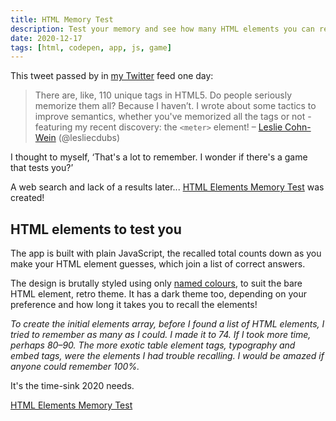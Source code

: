 ```yaml
---
title: HTML Memory Test
description: Test your memory and see how many HTML elements you can recall? I built an app to test you
date: 2020-12-17
tags: [html, codepen, app, js, game]
---
```


This tweet passed by in [my Twitter](https://twitter.com/plfstr) feed one day:

> There are, like, 110 unique tags in HTML5. Do people seriously memorize them all? Because I haven’t. I wrote about some tactics to improve semantics, whether you've memorized all the tags or not - featuring my recent discovery: the `<meter>` element! – [Leslie Cohn-Wein](https://twitter.com/lesliecdubs/status/1305503826166927360?s=20) (@lesliecdubs)

I thought to myself, ‘That's a lot to remember. I wonder if there's a game that tests you?’

A web search and lack of a results later... [HTML Elements Memory Test](https://codepen.io/plfstr/full/zYqQeRw) was created! 

## HTML elements to test you

The app is built with plain JavaScript, the recalled total counts down as you make your HTML element guesses, which join a list of correct answers. 

The design is brutally styled using only [named colours](https://css-tricks.com/snippets/css/named-colors-and-hex-equivalents/), to suit the bare HTML element, retro theme. It has a dark theme too, depending on your preference and how long it takes you to recall the elements!

_To create the initial elements array, before I found a list of HTML elements, I tried to remember as many as I could. I made it to 74. If I took more time, perhaps 80–90. The more exotic table element tags, typography and embed tags, were the elements I had trouble recalling. I would be amazed if anyone could remember 100%._

It's the time-sink 2020 needs.

[HTML Elements Memory Test](https://codepen.io/plfstr/full/zYqQeRw)